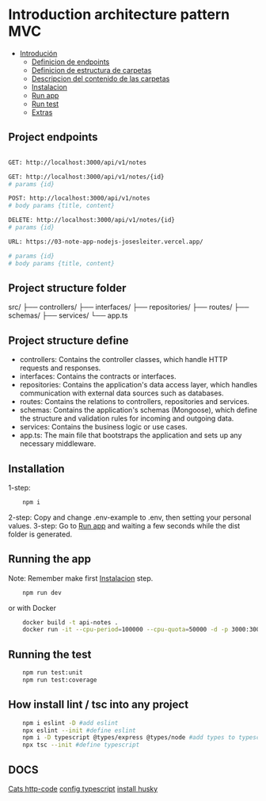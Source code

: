 # Introduction architecture pattern MVC

- [Introdución](#introduction-architecture-pattern-MVC)
  - [Definicion de endpoints](#project-endpoints)
  - [Definicion de estructura de carpetas](#project-structure-folder)
  - [Descripcion del contenido de las carpetas](#project-structure-define)
  - [Instalacion](#installation)
  - [Run app](#running-the-app)
  - [Run test](#running-the-test)
  - [Extras](#how-install-lint-/-tsc-into-any-project)


## Project endpoints
```bash

GET: http://localhost:3000/api/v1/notes

GET: http://localhost:3000/api/v1/notes/{id}
# params {id}

POST: http://localhost:3000/api/v1/notes
# body params {title, content}

DELETE: http://localhost:3000/api/v1/notes/{id}
# params {id}

URL: https://03-note-app-nodejs-josesleiter.vercel.app/

# params {id}
# body params {title, content}

```

## Project structure folder
src/
├── controllers/
├── interfaces/
├── repositories/
├── routes/
├── schemas/
├── services/
└── app.ts

## Project structure define 
* controllers: Contains the controller classes, which handle HTTP requests and responses.
* interfaces: Contains the contracts or interfaces.
* repositories: Contains the application's data access layer, which handles communication with external data sources such as databases.
* routes: Contains the relations to controllers, repositories and services.
* schemas: Contains the application's schemas (Mongoose), which define the structure and validation rules for incoming and outgoing data.
* services: Contains the business logic or use cases.
* app.ts: The main file that bootstraps the application and sets up any necessary middleware.

## Installation
1-step: 
```bash
    npm i 
```
2-step: Copy and change .env-example to .env, then setting your personal values.
3-step: Go to [Run app](#running-the-app) and waiting a few seconds while the dist folder is generated.

## Running the app
Note: Remember make first [Instalacion](#installation) step. 

```bash
    npm run dev
```
or with Docker

```bash
    docker build -t api-notes .
    docker run -it --cpu-period=100000 --cpu-quota=50000 -d -p 3000:3000 --name api-notes --env-file ./.env api-notes
```

## Running the test
```bash
    npm run test:unit
    npm run test:coverage
```

## How install lint / tsc into any project
```bash
    npm i eslint -D #add eslint
    npx eslint --init #define eslint
    npm i -D typescript @types/express @types/node #add types to typescript 
    npx tsc --init #define typescript 
```
## DOCS
[Cats http-code](https://http.cat/)
[config typescript](https://www.typescriptlang.org/tsconfig#module)
[install husky](https://twitter.com/midudev/status/1555552823017934849/photo/1)
